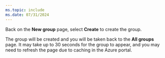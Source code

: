 ```yaml
---
ms.topic: include
ms.date: 07/31/2024
---
```

Back on the **New group** page, select **Create** to create the group.

The group will be created and you will be taken back to the **All groups** page. It may take up to 30 seconds for the group to appear, and you may need to refresh the page due to caching in the Azure portal.
